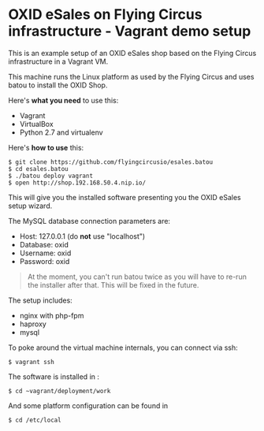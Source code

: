 OXID eSales on Flying Circus infrastructure - Vagrant demo setup
================================================================

This is an example setup of an OXID eSales shop based on the Flying Circus
infrastructure in a Vagrant VM.

This machine runs the Linux platform as used by the Flying Circus and uses
batou to install the OXID Shop.

Here's **what you need** to use this:

* Vagrant
* VirtualBox
* Python 2.7 and virtualenv

Here's **how to use** this:

	$ git clone https://github.com/flyingcircusio/esales.batou
	$ cd esales.batou
	$ ./batou deploy vagrant
	$ open http://shop.192.168.50.4.nip.io/

This will give you the installed software presenting you the OXID eSales
setup wizard.

The MySQL database connection parameters are:

* Host: 127.0.0.1 (do **not** use "localhost")
* Database: oxid
* Username: oxid
* Password: oxid

> At the moment, you can't run batou twice as you will have to re-run the
installer after that. This will be fixed in the future.

The setup includes:

* nginx with php-fpm
* haproxy
* mysql

To poke around the virtual machine internals, you can connect via ssh:

    $ vagrant ssh

The software is installed in :

    $ cd ~vagrant/deployment/work

And some platform configuration can be found in

    $ cd /etc/local
